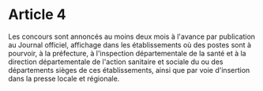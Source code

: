 # Article 4

Les concours sont annoncés au moins deux mois à l'avance par publication au Journal officiel, affichage dans les établissements où des postes sont à pourvoir, à la préfecture, à l'inspection départementale de la santé et à la direction départementale de l'action sanitaire et sociale du ou des départements sièges de ces établissements, ainsi que par voie d'insertion dans la presse locale et régionale.
